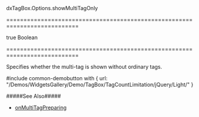 <!--id-->dxTagBox.Options.showMultiTagOnly<!--/id-->
===========================================================================
<!--default-->true<!--/default-->
<!--type-->Boolean<!--/type-->
===========================================================================

<!--shortDescription-->
Specifies whether the multi-tag is shown without ordinary tags.
<!--/shortDescription-->

<!--fullDescription-->
#include common-demobutton with {
    url: "/Demos/WidgetsGallery/Demo/TagBox/TagCountLimitation/jQuery/Light/"
}

#####See Also#####
- [onMultiTagPreparing](/Documentation/ApiReference/UI_Widgets/dxTagBox/Configuration/#onMultiTagPreparing)
<!--/fullDescription-->